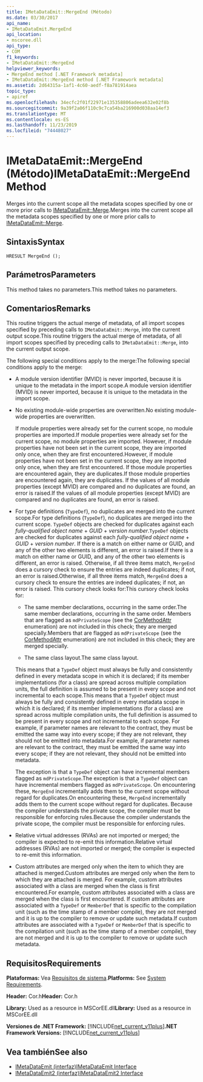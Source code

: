 ```yaml
---
title: IMetaDataEmit::MergeEnd (Método)
ms.date: 03/30/2017
api_name:
- IMetaDataEmit.MergeEnd
api_location:
- mscoree.dll
api_type:
- COM
f1_keywords:
- IMetaDataEmit::MergeEnd
helpviewer_keywords:
- MergeEnd method [.NET Framework metadata]
- IMetaDataEmit::MergeEnd method [.NET Framework metadata]
ms.assetid: 2d64315a-1af1-4c60-aedf-f8a781914aea
topic_type:
- apiref
ms.openlocfilehash: 34ecfc2f01f22971e135358806adeea632e02f8b
ms.sourcegitcommit: 9a39f2a06f110c9c7ca54ba216900d038aa14ef3
ms.translationtype: MT
ms.contentlocale: es-ES
ms.lasthandoff: 11/23/2019
ms.locfileid: "74448027"
---
```

# <a name="imetadataemitmergeend-method"></a><span data-ttu-id="d9dbf-102">IMetaDataEmit::MergeEnd (Método)</span><span class="sxs-lookup"><span data-stu-id="d9dbf-102">IMetaDataEmit::MergeEnd Method</span></span>

<span data-ttu-id="d9dbf-103">Merges into the current scope all the metadata scopes specified by one or more prior calls to [IMetaDataEmit::Merge](../../../../docs/framework/unmanaged-api/metadata/imetadataemit-merge-method.md).</span><span class="sxs-lookup"><span data-stu-id="d9dbf-103">Merges into the current scope all the metadata scopes specified by one or more prior calls to [IMetaDataEmit::Merge](../../../../docs/framework/unmanaged-api/metadata/imetadataemit-merge-method.md).</span></span>

## <a name="syntax"></a><span data-ttu-id="d9dbf-104">Sintaxis</span><span class="sxs-lookup"><span data-stu-id="d9dbf-104">Syntax</span></span>

```cppcpp
HRESULT MergeEnd ();
```

## <a name="parameters"></a><span data-ttu-id="d9dbf-105">Parámetros</span><span class="sxs-lookup"><span data-stu-id="d9dbf-105">Parameters</span></span>

<span data-ttu-id="d9dbf-106">This method takes no parameters.</span><span class="sxs-lookup"><span data-stu-id="d9dbf-106">This method takes no parameters.</span></span>

## <a name="remarks"></a><span data-ttu-id="d9dbf-107">Comentarios</span><span class="sxs-lookup"><span data-stu-id="d9dbf-107">Remarks</span></span>

<span data-ttu-id="d9dbf-108">This routine triggers the actual merge of metadata, of all import scopes specified by preceding calls to `IMetaDataEmit::Merge`, into the current output scope.</span><span class="sxs-lookup"><span data-stu-id="d9dbf-108">This routine triggers the actual merge of metadata, of all import scopes specified by preceding calls to `IMetaDataEmit::Merge`, into the current output scope.</span></span>

<span data-ttu-id="d9dbf-109">The following special conditions apply to the merge:</span><span class="sxs-lookup"><span data-stu-id="d9dbf-109">The following special conditions apply to the merge:</span></span>

- <span data-ttu-id="d9dbf-110">A module version identifier (MVID) is never imported, because it is unique to the metadata in the import scope.</span><span class="sxs-lookup"><span data-stu-id="d9dbf-110">A module version identifier (MVID) is never imported, because it is unique to the metadata in the import scope.</span></span>

- <span data-ttu-id="d9dbf-111">No existing module-wide properties are overwritten.</span><span class="sxs-lookup"><span data-stu-id="d9dbf-111">No existing module-wide properties are overwritten.</span></span>

  <span data-ttu-id="d9dbf-112">If module properties were already set for the current scope, no module properties are imported.</span><span class="sxs-lookup"><span data-stu-id="d9dbf-112">If module properties were already set for the current scope, no module properties are imported.</span></span> <span data-ttu-id="d9dbf-113">However, if module properties have not been set in the current scope, they are imported only once, when they are first encountered.</span><span class="sxs-lookup"><span data-stu-id="d9dbf-113">However, if module properties have not been set in the current scope, they are imported only once, when they are first encountered.</span></span> <span data-ttu-id="d9dbf-114">If those module properties are encountered again, they are duplicates.</span><span class="sxs-lookup"><span data-stu-id="d9dbf-114">If those module properties are encountered again, they are duplicates.</span></span> <span data-ttu-id="d9dbf-115">If the values of all module properties (except MVID) are compared and no duplicates are found, an error is raised.</span><span class="sxs-lookup"><span data-stu-id="d9dbf-115">If the values of all module properties (except MVID) are compared and no duplicates are found, an error is raised.</span></span>

- <span data-ttu-id="d9dbf-116">For type definitions (`TypeDef`), no duplicates are merged into the current scope.</span><span class="sxs-lookup"><span data-stu-id="d9dbf-116">For type definitions (`TypeDef`), no duplicates are merged into the current scope.</span></span> <span data-ttu-id="d9dbf-117">`TypeDef` objects are checked for duplicates against each *fully-qualified object name* + *GUID* + *version number*.</span><span class="sxs-lookup"><span data-stu-id="d9dbf-117">`TypeDef` objects are checked for duplicates against each *fully-qualified object name* + *GUID* + *version number*.</span></span> <span data-ttu-id="d9dbf-118">If there is a match on either name or GUID, and any of the other two elements is different, an error is raised.</span><span class="sxs-lookup"><span data-stu-id="d9dbf-118">If there is a match on either name or GUID, and any of the other two elements is different, an error is raised.</span></span> <span data-ttu-id="d9dbf-119">Otherwise, if all three items match, `MergeEnd` does a cursory check to ensure the entries are indeed duplicates; if not, an error is raised.</span><span class="sxs-lookup"><span data-stu-id="d9dbf-119">Otherwise, if all three items match, `MergeEnd` does a cursory check to ensure the entries are indeed duplicates; if not, an error is raised.</span></span> <span data-ttu-id="d9dbf-120">This cursory check looks for:</span><span class="sxs-lookup"><span data-stu-id="d9dbf-120">This cursory check looks for:</span></span>

  - <span data-ttu-id="d9dbf-121">The same member declarations, occurring in the same order.</span><span class="sxs-lookup"><span data-stu-id="d9dbf-121">The same member declarations, occurring in the same order.</span></span> <span data-ttu-id="d9dbf-122">Members that are flagged as `mdPrivateScope` (see the [CorMethodAttr](../../../../docs/framework/unmanaged-api/metadata/cormethodattr-enumeration.md) enumeration) are not included in this check; they are merged specially.</span><span class="sxs-lookup"><span data-stu-id="d9dbf-122">Members that are flagged as `mdPrivateScope` (see the [CorMethodAttr](../../../../docs/framework/unmanaged-api/metadata/cormethodattr-enumeration.md) enumeration) are not included in this check; they are merged specially.</span></span>

  - <span data-ttu-id="d9dbf-123">The same class layout.</span><span class="sxs-lookup"><span data-stu-id="d9dbf-123">The same class layout.</span></span>

  <span data-ttu-id="d9dbf-124">This means that a `TypeDef` object must always be fully and consistently defined in every metadata scope in which it is declared; if its member implementations (for a class) are spread across multiple compilation units, the full definition is assumed to be present in every scope and not incremental to each scope.</span><span class="sxs-lookup"><span data-stu-id="d9dbf-124">This means that a `TypeDef` object must always be fully and consistently defined in every metadata scope in which it is declared; if its member implementations (for a class) are spread across multiple compilation units, the full definition is assumed to be present in every scope and not incremental to each scope.</span></span> <span data-ttu-id="d9dbf-125">For example, if parameter names are relevant to the contract, they must be emitted the same way into every scope; if they are not relevant, they should not be emitted into metadata.</span><span class="sxs-lookup"><span data-stu-id="d9dbf-125">For example, if parameter names are relevant to the contract, they must be emitted the same way into every scope; if they are not relevant, they should not be emitted into metadata.</span></span>

  <span data-ttu-id="d9dbf-126">The exception is that a `TypeDef` object can have incremental members flagged as `mdPrivateScope`.</span><span class="sxs-lookup"><span data-stu-id="d9dbf-126">The exception is that a `TypeDef` object can have incremental members flagged as `mdPrivateScope`.</span></span> <span data-ttu-id="d9dbf-127">On encountering these, `MergeEnd` incrementally adds them to the current scope without regard for duplicates.</span><span class="sxs-lookup"><span data-stu-id="d9dbf-127">On encountering these, `MergeEnd` incrementally adds them to the current scope without regard for duplicates.</span></span> <span data-ttu-id="d9dbf-128">Because the compiler understands the private scope, the compiler must be responsible for enforcing rules.</span><span class="sxs-lookup"><span data-stu-id="d9dbf-128">Because the compiler understands the private scope, the compiler must be responsible for enforcing rules.</span></span>

- <span data-ttu-id="d9dbf-129">Relative virtual addresses (RVAs) are not imported or merged; the compiler is expected to re-emit this information.</span><span class="sxs-lookup"><span data-stu-id="d9dbf-129">Relative virtual addresses (RVAs) are not imported or merged; the compiler is expected to re-emit this information.</span></span>

- <span data-ttu-id="d9dbf-130">Custom attributes are merged only when the item to which they are attached is merged.</span><span class="sxs-lookup"><span data-stu-id="d9dbf-130">Custom attributes are merged only when the item to which they are attached is merged.</span></span> <span data-ttu-id="d9dbf-131">For example, custom attributes associated with a class are merged when the class is first encountered.</span><span class="sxs-lookup"><span data-stu-id="d9dbf-131">For example, custom attributes associated with a class are merged when the class is first encountered.</span></span> <span data-ttu-id="d9dbf-132">If custom attributes are associated with a `TypeDef` or `MemberDef` that is specific to the compilation unit (such as the time stamp of a member compile), they are not merged and it is up to the compiler to remove or update such metadata.</span><span class="sxs-lookup"><span data-stu-id="d9dbf-132">If custom attributes are associated with a `TypeDef` or `MemberDef` that is specific to the compilation unit (such as the time stamp of a member compile), they are not merged and it is up to the compiler to remove or update such metadata.</span></span>

## <a name="requirements"></a><span data-ttu-id="d9dbf-133">Requisitos</span><span class="sxs-lookup"><span data-stu-id="d9dbf-133">Requirements</span></span>

<span data-ttu-id="d9dbf-134">**Plataformas:** Vea [Requisitos de sistema](../../../../docs/framework/get-started/system-requirements.md).</span><span class="sxs-lookup"><span data-stu-id="d9dbf-134">**Platforms:** See [System Requirements](../../../../docs/framework/get-started/system-requirements.md).</span></span>

<span data-ttu-id="d9dbf-135">**Header:** Cor.h</span><span class="sxs-lookup"><span data-stu-id="d9dbf-135">**Header:** Cor.h</span></span>

<span data-ttu-id="d9dbf-136">**Library:** Used as a resource in MSCorEE.dll</span><span class="sxs-lookup"><span data-stu-id="d9dbf-136">**Library:** Used as a resource in MSCorEE.dll</span></span>

<span data-ttu-id="d9dbf-137">**Versiones de .NET Framework:** [!INCLUDE[net_current_v11plus](../../../../includes/net-current-v11plus-md.md)]</span><span class="sxs-lookup"><span data-stu-id="d9dbf-137">**.NET Framework Versions:** [!INCLUDE[net_current_v11plus](../../../../includes/net-current-v11plus-md.md)]</span></span>

## <a name="see-also"></a><span data-ttu-id="d9dbf-138">Vea también</span><span class="sxs-lookup"><span data-stu-id="d9dbf-138">See also</span></span>

- [<span data-ttu-id="d9dbf-139">IMetaDataEmit (interfaz)</span><span class="sxs-lookup"><span data-stu-id="d9dbf-139">IMetaDataEmit Interface</span></span>](../../../../docs/framework/unmanaged-api/metadata/imetadataemit-interface.md)
- [<span data-ttu-id="d9dbf-140">IMetaDataEmit2 (interfaz)</span><span class="sxs-lookup"><span data-stu-id="d9dbf-140">IMetaDataEmit2 Interface</span></span>](../../../../docs/framework/unmanaged-api/metadata/imetadataemit2-interface.md)
